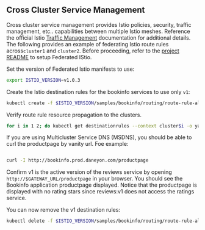 ## Cross Cluster Service Management
Cross cluster service management provides Istio policies, security, traffic management, etc.. capabilities between
multiple Istio meshes. Reference the official Istio
[Traffic Management](https://archive.istio.io/v0.8/docs/tasks/traffic-management/) documentation for additional details.
The following provides an example of federating Istio route rules across`cluster1` and `cluster2`. Before proceeding,
refer to the [project README](../README.md) to setup Federated IStio.

Set the version of Federated Istio manifests to use:
```bash
export ISTIO_VERSION=v1.0.3
```

Create the Istio destination rules for the bookinfo services to use only `v1`:
```bash
kubectl create -f $ISTIO_VERSION/samples/bookinfo/routing/route-rule-all-v1.yaml
```

Verify route rule resource propagation to the clusters.
```bash
for i in 1 2; do kubectl get destinationrules --context cluster$i -o yaml; done
```

If you are using Multicluster Service DNS (MSDNS), you should be able to curl the productpage by vanity url. Foe example:
```bash

curl -I http://bookinfo.prod.daneyon.com/productpage
```
Confirm v1 is the active version of the reviews service by opening `http://$GATEWAY_URL/productpage` in your browser.
You should see the Bookinfo application productpage displayed. Notice that the productpage is displayed with no rating
stars since reviews:v1 does not access the ratings service.

You can now remove the v1 destination rules:
```bash
kubectl delete -f $ISTIO_VERSION/samples/bookinfo/routing/route-rule-all-v1.yaml
```
